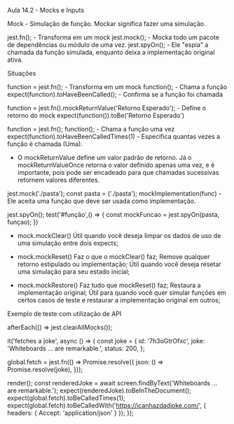 Aula 14.2 - Mocks e Inputs

Mock -  Simulação de função. Mockar significa fazer uma simulação.

jest.fn(); - Transforma em um mock
jest.mock(); - Mocka todo um pacote de dependências ou módulo de uma vez.
jest.spyOn(); - Ele "espia" a chamada da função simulada, enquanto deixa a implementação original ativa.



Situações

function = jest.fn(); - Transforma em um mock
function(); - Chama a função
expect(function).toHaveBeenCalled(); - Confirma se a função foi chamada

function = jest.fn().mockReturnValue('Retorno Esperado'); - Define o retorno do mock
expect(function()).toBe('Retorno Esperado')

function  = jest.fn();
function(); - Chama a função uma vez
expect(function).toHaveBeenCalledTimes(1) - Especifica quantas vezes a função é chamada (Uma).

* O mockReturnValue define um valor padrão de retorno. Já o mockReturnValueOnce retorna o valor definido apenas uma vez, e é importante, pois pode ser encadeado para que chamadas sucessivas retornem valores diferentes.

jest.mock('./pasta');
const pasta = ('./pasta');
mockImplementation(func) - Ele aceita uma função que deve ser usada como implementação.

jest.spyOn();
test('#função',() => {
    const mockFuncao = jest.spyOn(pasta, funçao);
})

* mock.mockClear()
Útil quando você deseja limpar os dados de uso de uma simulação entre dois expects;

* mock.mockReset()
Faz o que o mockClear() faz;
Remove qualquer retorno estipulado ou implementação;
Útil quando você deseja resetar uma simulação para seu estado inicial;

* mock.mockRestore()
Faz tudo que mockReset() faz;
Restaura a implementação original;
Útil para quando você quer simular funções em certos casos de teste e restaurar a implementação original em outros;

Exemplo de teste com utilização de API

afterEach(() => jest.clearAllMocks());

it('fetches a joke', async () => {
  const joke = {
    id: '7h3oGtrOfxc',
    joke: 'Whiteboards ... are remarkable.',
    status: 200,
  };

  global.fetch = jest.fn(() => Promise.resolve({
    json: () => Promise.resolve(joke),
  }));

  render(<App />);
  const renderedJoke = await screen.findByText('Whiteboards ... are remarkable.');
  expect(renderedJoke).toBeInTheDocument();
  expect(global.fetch).toBeCalledTimes(1);
  expect(global.fetch).toBeCalledWith('https://icanhazdadjoke.com/', { headers: { Accept: 'application/json' } });
}); 